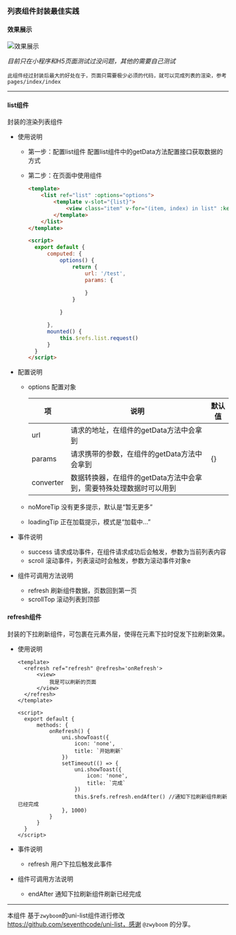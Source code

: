### 列表组件封装最佳实践

#### 效果展示
![效果展示](http://p2.so.qhmsg.com/t02ff3736266871b6f3.jpg)

*目前只在小程序和H5页面测试过没问题，其他的需要自己测试*

`此组件经过封装后最大的好处在于，页面只需要极少必须的代码，就可以完成列表的渲染，参考pages/index/index`

****

#### list组件

封装的渲染列表组件

- 使用说明

    - 第一步：配置list组件
        配置list组件中的getData方法配置接口获取数据的方式

    - 第二步：在页面中使用组件

      ```html
      <template>
          <list ref="list" :options="options">
              <template v-slot="{list}">
                  <view class="item" v-for="(item, index) in list" :key="index">我是第{{index}}项</view>
              </template>
          </list>
      </template>

      <script>
        export default {
            computed: {
                options() {
                    return {
                        url: '/test', 
                        params: { 
				
                        }
                    }

                }

            },
            mounted() {
                this.$refs.list.request()
            }
        }
      </script>
      ```

- 配置说明

  - options 配置对象

    | 项        | 说明                                                         | 默认值 |
    | --------- | ------------------------------------------------------------ | ------ |
    | url       | 请求的地址，在组件的getData方法中会拿到                      |        |
    | params    | 请求携带的参数，在组件的getData方法中会拿到                  | {}     |
    | converter | 数据转换器，在组件的getData方法中会拿到，需要特殊处理数据时可以用到 |        |

  - noMoreTip 没有更多提示，默认是“暂无更多”

  - loadingTip 正在加载提示，模式是“加载中...”

- 事件说明

  - success 请求成功事件，在组件请求成功后会触发，参数为当前列表内容
  - scroll 滚动事件，列表滚动时会触发，参数为滚动事件对象e

- 组件可调用方法说明

  - refresh 刷新组件数据，页数回到第一页
  - scrollTop 滚动列表到顶部



#### refresh组件 

封装的下拉刷新组件，可包裹在元素外层，使得在元素下拉时促发下拉刷新效果。

- 使用说明

  ```
  <template>
  	<refresh ref="refresh" @refresh='onRefresh'>
  		<view>
  			我是可以刷新的页面
  		</view>
  	</refresh>
  </template>
  
  <script>
  	export default {
  		methods: {
  			onRefresh() {
  				uni.showToast({
  					icon: 'none',
  					title: `开始刷新`
  				})
  				setTimeout(() => {
  					uni.showToast({
  						icon: 'none',
  						title: `完成`
  					})
  					this.$refs.refresh.endAfter() //通知下拉刷新组件刷新已经完成
  				}, 1000)
  			}
  		}
  	}
  </script>
  ```

- 事件说明

  - refresh 用户下拉后触发此事件

- 组件可调用方法说明

  - endAfter 通知下拉刷新组件刷新已经完成

****
本组件 基于`zwyboom`的uni-list组件进行修改 https://github.com/seventhcode/uni-list，感谢 `@zwyboom` 的分享。

